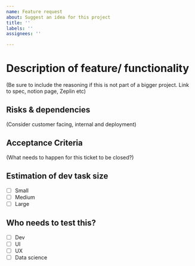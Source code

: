 ```yaml
---
name: Feature request
about: Suggest an idea for this project
title: ''
labels: ''
assignees: ''

---
```


# Description of feature/ functionality

(Be sure to include the reasoning if this is not part of a bigger project. Link to spec, notion page, Zeplin etc)

## Risks & dependencies

(Consider customer facing, internal and deployment)

## Acceptance Criteria
(What needs to happen for this ticket to be closed?)

## Estimation of dev task size

- [ ] Small
- [ ] Medium
- [ ] Large

## Who needs to test this?

- [ ] Dev
- [ ] UI
- [ ] UX
- [ ] Data science
